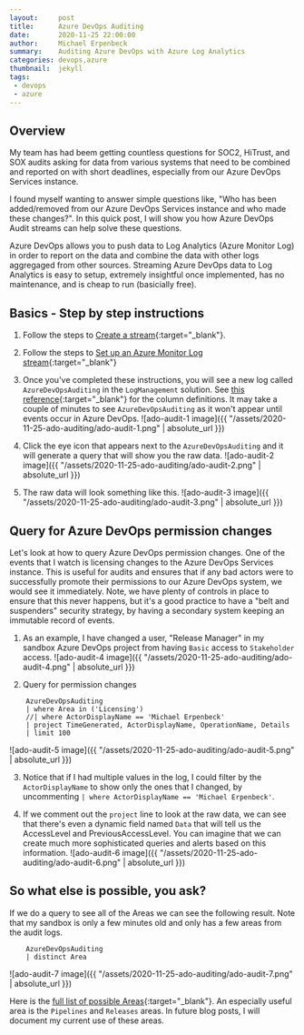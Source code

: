 ```yaml
---
layout:     post
title:      Azure DevOps Auditing
date:       2020-11-25 22:00:00
author:     Michael Erpenbeck
summary:    Auditing Azure DevOps with Azure Log Analytics
categories: devops,azure
thumbnail:  jekyll
tags:
 - devops
 - azure
---
```


## Overview ##

My team has had beem getting countless questions for SOC2, HiTrust, and SOX audits asking for data from various systems that need to be combined and reported on with short deadlines, especially from our Azure DevOps Services instance.

I found myself wanting to answer simple questions like, "Who has been added/removed from our Azure DevOps Services instance and who made these changes?".  In this quick post, I will show you how Azure DevOps Audit streams can help solve these questions.

Azure DevOps allows you to push data to Log Analytics (Azure Monitor Log) in order to report on the data and combine the data with other logs aggregaged from other sources. Streaming Azure DevOps data to Log Analytics is easy to setup, extremely insightful once implemented, has no maintenance, and is cheap to run (basicially free).

## Basics - Step by step instructions ##

1. Follow the steps to [Create a stream](https://docs.microsoft.com/en-us/azure/devops/organizations/audit/auditing-streaming?view=azure-devops#create-a-stream){:target="_blank"}.

2. Follow the steps to [Set up an Azure Monitor Log stream](https://docs.microsoft.com/en-us/azure/devops/organizations/audit/auditing-streaming?view=azure-devops#set-up-an-azure-monitor-log-stream){:target="_blank"}

3. Once you've completed these instructions, you will see a new log called `AzureDevOpsAuditing` in the `LogManagement` solution.  See [this reference](https://docs.microsoft.com/en-us/azure/azure-monitor/reference/tables/AzureDevOpsAuditing){:target="_blank"} for the column definitions.  It may take a couple of minutes to see `AzureDevOpsAuditing` as it won't appear until events occur in Azure DevOps.
![ado-audit-1 image]({{ "/assets/2020-11-25-ado-auditing/ado-audit-1.png" | absolute_url }})

4. Click the eye icon that appears next to the `AzureDevOpsAuditing` and it will generate a query that will show you the raw data.
![ado-audit-2 image]({{ "/assets/2020-11-25-ado-auditing/ado-audit-2.png" | absolute_url }})

5. The raw data will look something like this.
![ado-audit-3 image]({{ "/assets/2020-11-25-ado-auditing/ado-audit-3.png" | absolute_url }})

## Query for Azure DevOps permission changes ##

Let's look at how to query Azure DevOps permission changes.  One of the events that I watch is licensing changes to the Azure DevOps Services instance.  This is useful for audits and ensures that if any bad actors were to successfully promote their permissions to our Azure DevOps system, we would see it immediately. Note, we have plenty of controls in place to ensure that this never happens, but it's a good practice to have a "belt and suspenders" security strategy, by having a secondary system keeping an immutable record of events.

1. As an example, I have changed a user, "Release Manager" in my sandbox Azure DevOps project from having `Basic` access to `Stakeholder` access.
![ado-audit-4 image]({{ "/assets/2020-11-25-ado-auditing/ado-audit-4.png" | absolute_url }})

2. Query for permission changes

```
    AzureDevOpsAuditing 
    | where Area in ('Licensing')
    //| where ActorDisplayName == 'Michael Erpenbeck'
    | project TimeGenerated, ActorDisplayName, OperationName, Details
    | limit 100
```
![ado-audit-5 image]({{ "/assets/2020-11-25-ado-auditing/ado-audit-5.png" | absolute_url }})

3. Notice that if I had multiple values in the log, I could filter by the `ActorDisplayName` to show only the ones that I changed, by uncommenting `| where ActorDisplayName == 'Michael Erpenbeck'`.

4. If we comment out the `project` line to look at the raw data, we can see that there's even a dynamic field named `Data` that will tell us the AccessLevel and PreviousAccessLevel.  You can imagine that we can create much more sophisticated queries and alerts based on this information.
![ado-audit-6 image]({{ "/assets/2020-11-25-ado-auditing/ado-audit-6.png" | absolute_url }})

## So what else is possible, you ask? ##

If we do a query to see all of the Areas we can see the following result.  Note that my sandbox is only a few minutes old and only has a few areas from the audit logs.
```
    AzureDevOpsAuditing 
    | distinct Area
```

![ado-audit-7 image]({{ "/assets/2020-11-25-ado-auditing/ado-audit-7.png" | absolute_url }})

Here is the [full list of possible Areas](https://docs.microsoft.com/en-us/azure/devops/organizations/audit/azure-devops-auditing?view=azure-devops&tabs=preview-page#areas){:target="_blank"}.  An especially useful area is the `Pipelines` and `Releases` areas.  In future blog posts, I will document my current use of these areas.